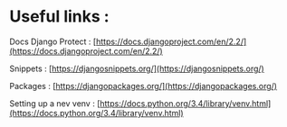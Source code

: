 # Useful links : 

Docs Django Protect : [https://docs.djangoproject.com/en/2.2/](https://docs.djangoproject.com/en/2.2/)

Snippets : [https://djangosnippets.org/](https://djangosnippets.org/)

Packages : [https://djangopackages.org/](https://djangopackages.org/)

Setting up a nev venv : [https://docs.python.org/3.4/library/venv.html](https://docs.python.org/3.4/library/venv.html)


